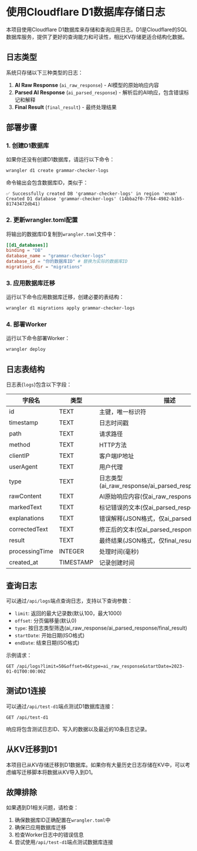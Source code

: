 # 使用Cloudflare D1数据库存储日志

本项目使用Cloudflare D1数据库来存储和查询应用日志。D1是Cloudflare的SQL数据库服务，提供了更好的查询能力和可读性，相比KV存储更适合结构化数据。

## 日志类型

系统只存储以下三种类型的日志：

1. **AI Raw Response** (`ai_raw_response`) - AI模型的原始响应内容
2. **Parsed AI Response** (`ai_parsed_response`) - 解析后的AI响应，包含错误标记和解释
3. **Final Result** (`final_result`) - 最终处理结果

## 部署步骤

### 1. 创建D1数据库

如果你还没有创建D1数据库，请运行以下命令：

```bash
wrangler d1 create grammar-checker-logs
```

命令输出会包含数据库ID，类似于：

```
✅ Successfully created DB 'grammar-checker-logs' in region 'enam'
Created D1 database 'grammar-checker-logs' (14bba2f0-7764-4982-b1b5-81743472db41)
```

### 2. 更新wrangler.toml配置

将输出的数据库ID复制到`wrangler.toml`文件中：

```toml
[[d1_databases]]
binding = "DB"
database_name = "grammar-checker-logs"
database_id = "你的数据库ID" # 替换为实际的数据库ID
migrations_dir = "migrations"
```

### 3. 应用数据库迁移

运行以下命令应用数据库迁移，创建必要的表结构：

```bash
wrangler d1 migrations apply grammar-checker-logs
```

### 4. 部署Worker

运行以下命令部署Worker：

```bash
wrangler deploy
```

## 日志表结构

日志表(`logs`)包含以下字段：

| 字段名 | 类型 | 描述 |
|-------|------|------|
| id | TEXT | 主键，唯一标识符 |
| timestamp | TEXT | 日志时间戳 |
| path | TEXT | 请求路径 |
| method | TEXT | HTTP方法 |
| clientIP | TEXT | 客户端IP地址 |
| userAgent | TEXT | 用户代理 |
| type | TEXT | 日志类型(ai_raw_response/ai_parsed_response/final_result) |
| rawContent | TEXT | AI原始响应内容(仅ai_raw_response类型) |
| markedText | TEXT | 标记错误的文本(仅ai_parsed_response类型) |
| explanations | TEXT | 错误解释(JSON格式，仅ai_parsed_response类型) |
| correctedText | TEXT | 修正后的文本(仅ai_parsed_response类型) |
| result | TEXT | 最终结果(JSON格式，仅final_result类型) |
| processingTime | INTEGER | 处理时间(毫秒) |
| created_at | TIMESTAMP | 记录创建时间 |

## 查询日志

可以通过`/api/logs`端点查询日志，支持以下查询参数：

- `limit`: 返回的最大记录数(默认100，最大1000)
- `offset`: 分页偏移量(默认0)
- `type`: 按日志类型筛选(ai_raw_response/ai_parsed_response/final_result)
- `startDate`: 开始日期(ISO格式)
- `endDate`: 结束日期(ISO格式)

示例请求：

```
GET /api/logs?limit=50&offset=0&type=ai_raw_response&startDate=2023-01-01T00:00:00Z
```

## 测试D1连接

可以通过`/api/test-d1`端点测试D1数据库连接：

```
GET /api/test-d1
```

响应将包含测试日志ID、写入的数据以及最近的10条日志记录。

## 从KV迁移到D1

本项目已从KV存储迁移到D1数据库。如果你有大量历史日志存储在KV中，可以考虑编写迁移脚本将数据从KV导入到D1。

## 故障排除

如果遇到D1相关问题，请检查：

1. 确保数据库ID正确配置在`wrangler.toml`中
2. 确保已应用数据库迁移
3. 检查Worker日志中的错误信息
4. 尝试使用`/api/test-d1`端点测试数据库连接 
